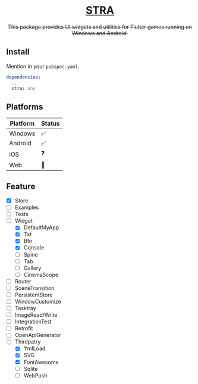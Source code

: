 <h1 align="center"><a href="https://github.com/AkitoYamashita/stra">STRA</a></h1>
<p align="center" style="text-decoration:line-through;">This package provides UI widgets and utilities for Flutter games running on Windows and Android.</p>

## Install

Mention in your `pubspec.yaml`.

```yaml
dependencies:
  ...
  stra: any
```

## Platforms

| Platform | Status |
| -------- | ------ |
| Windows  | ✅     |
| Android  | ✅     |
| iOS      | ❓     |
| Web      | 🔺     |

## Feature

- [x] Store
- [ ] Examples
- [ ] Tests
- [ ] Widget
  - [x] DefaultMyApp
  - [x] Txt
  - [x] Btn
  - [x] Console
  - [ ] Spine
  - [ ] Tab
  - [ ] Gallery
  - [ ] CinemaScope
- [ ] Router
- [ ] SceneTransition
- [ ] PersistentStore
- [ ] WindowCustomize
- [ ] Tasktray
- [ ] ImageRead/Write
- [ ] IntegrationTest
- [ ] Retrofit
- [ ] OpenApiGenerator
- [ ] Thirdpatry
  - [x] YmlLoad
  - [x] SVG
  - [x] FontAwesome
  - [ ] Sqlite
  - [ ] WebPush
